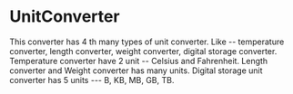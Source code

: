 # UnitConverter
This converter has 4 th many types of unit converter. Like -- temperature converter,  length converter,  weight converter,  digital storage converter. Temperature converter have 2 unit -- Celsius and Fahrenheit. Length converter and Weight converter has many units. Digital storage unit converter has 5 units --- B,  KB, MB, GB, TB.
